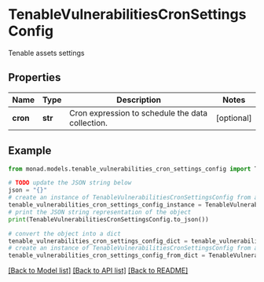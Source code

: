 # TenableVulnerabilitiesCronSettingsConfig

Tenable assets settings

## Properties

Name | Type | Description | Notes
------------ | ------------- | ------------- | -------------
**cron** | **str** | Cron expression to schedule the data collection. | [optional] 

## Example

```python
from monad.models.tenable_vulnerabilities_cron_settings_config import TenableVulnerabilitiesCronSettingsConfig

# TODO update the JSON string below
json = "{}"
# create an instance of TenableVulnerabilitiesCronSettingsConfig from a JSON string
tenable_vulnerabilities_cron_settings_config_instance = TenableVulnerabilitiesCronSettingsConfig.from_json(json)
# print the JSON string representation of the object
print(TenableVulnerabilitiesCronSettingsConfig.to_json())

# convert the object into a dict
tenable_vulnerabilities_cron_settings_config_dict = tenable_vulnerabilities_cron_settings_config_instance.to_dict()
# create an instance of TenableVulnerabilitiesCronSettingsConfig from a dict
tenable_vulnerabilities_cron_settings_config_from_dict = TenableVulnerabilitiesCronSettingsConfig.from_dict(tenable_vulnerabilities_cron_settings_config_dict)
```
[[Back to Model list]](../README.md#documentation-for-models) [[Back to API list]](../README.md#documentation-for-api-endpoints) [[Back to README]](../README.md)


